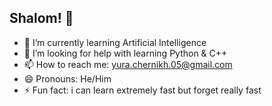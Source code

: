 ## Shalom! 👋
- 🌱 I’m currently learning Artificial Intelligence
- 🤔 I’m looking for help with learning Python & C++
- 📫 How to reach me: yura.chernikh.05@gmail.com
- 😄 Pronouns: He/Him
- ⚡ Fun fact: i can learn extremely fast but forget really fast
<!--
**Snolfed/Snolfed** is a ✨ _special_ ✨ repository because its `README.md` (this file) appears on your GitHub profile.

Here are some ideas to get you started:

- 🌱 I’m currently learning Artificial Intelligence
- 🤔 I’m looking for help with learning Python & C++
- 📫 How to reach me: yura.chernikh.05@gmail.com
- 😄 Pronouns: He/Him
- ⚡ Fun fact: sometimes i can extremely fast learn but forget really fast
-->
